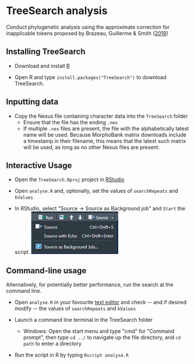 # TreeSearch analysis

Conduct phylogenetic analysis using the approximate correction for inapplicable
tokens proposed by Brazeau, Guillerme & Smith
([2019](https://doi.org/10.1093/sysbio/syy083))


## Installing TreeSearch

- Download and install [R](https://cran.r-project.org/bin/windows/base/)

- Open R and type `install.packages("TreeSearch")` to download TreeSearch.


## Inputting data

- Copy the Nexus file containing character data into the `TreeSearch` folder
  - Ensure that the file has the ending `.nex`
  - If multiple `.nex` files are present, the file with the alphabetically
    latest name will be used.
    Because MorphoBank matrix downloads include a timestamp in their filename,
    this means that the latest such matrix will be used, as long as no other
    Nexus files are present.


## Interactive Usage

- Open the `TreeSearch.Rproj` project in [RStudio](https://posit.co/)

- Open `analyse.R` and, optionally, set the values of `searchRepeats` and
  `kValues`

- In RStudio, select "Source → Source as Background job" and `Start` the script.
![Source as Background job](doc/RunInBg.png)


## Command-line usage

Alternatively, for potentially better performance, run the search at the
command line.

- Open `analyse.R` in your favourite
 [text editor](https://notepad-plus-plus.org/downloads/) and check -- and if
  desired modify -- the values of `searchRepeats` and `kValues`

- Launch a command line terminal in the TreeSearch folder
  - Windows: Open the start menu and type "cmd" for "Command prompt", then type
    `cd ../` to navigate up the file directory, and `cd path` to enter a
    directory

- Run the script in R by typing `Rscript analyse.R`
